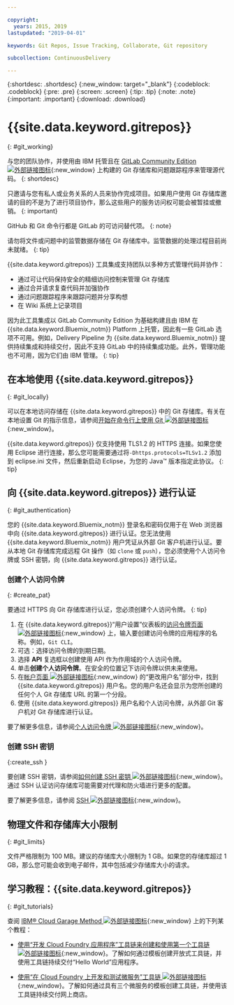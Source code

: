```yaml
---

copyright:
  years: 2015, 2019
lastupdated: "2019-04-01"

keywords: Git Repos, Issue Tracking, Collaborate, Git repository

subcollection: ContinuousDelivery

---
```


{:shortdesc: .shortdesc}
{:new_window: target="_blank"}
{:codeblock: .codeblock}
{:pre: .pre}
{:screen: .screen}
{:tip: .tip}
{:note: .note}
{:important: .important}
{:download: .download}

# {{site.data.keyword.gitrepos}}
{: #git_working}

与您的团队协作，并使用由 IBM 托管且在 [GitLab Community Edition ![外部链接图标](../../icons/launch-glyph.svg "外部链接图标")](https://about.gitlab.com/){:new_window} 上构建的 Git 存储库和问题跟踪程序来管理源代码。
{: shortdesc}

只邀请与您有私人或业务关系的人员来协作完成项目。如果用户使用 Git 存储库邀请的目的不是为了进行项目协作，那么这些用户的服务访问权可能会被暂挂或撤销。
{: important}

GitHub 和 Git 命令行都是 GitLab 的可访问替代项。
{: note}

请勿将文件或问题中的监管数据存储在 Git 存储库中。监管数据的处理过程目前尚未就绪。
{: tip}

{{site.data.keyword.gitrepos}} 工具集成支持团队以多种方式管理代码并协作：
   * 通过可让代码保持安全的精细访问控制来管理 Git 存储库
   * 通过合并请求复查代码并加强协作
   * 通过问题跟踪程序来跟踪问题并分享构想
   * 在 Wiki 系统上记录项目

因为此工具集成以 GitLab Community Edition 为基础构建且由 IBM 在 {{site.data.keyword.Bluemix_notm}} Platform 上托管，因此有一些 GitLab 选项不可用。例如，Delivery Pipeline 为 {{site.data.keyword.Bluemix_notm}} 提供持续集成和持续交付，因此不支持 GitLab 中的持续集成功能。此外，管理功能也不可用，因为它们由 IBM 管理。
{: tip}


## 在本地使用 {{site.data.keyword.gitrepos}}
{: #git_locally}

可以在本地访问存储在 {{site.data.keyword.gitrepos}} 中的 Git 存储库。有关在本地设置 Git 的指示信息，请参阅[开始在命令行上使用 Git ![外部链接图标](../../icons/launch-glyph.svg "外部链接图标")](https://git.ng.bluemix.net/help/gitlab-basics/start-using-git){:new_window}。

{{site.data.keyword.gitrepos}} 仅支持使用 TLS1.2 的 HTTPS 连接。如果您使用 Eclipse 进行连接，那么您可能需要通过将`-Dhttps.protocols=TLSv1.2` 添加到 eclipse.ini 文件，然后重新启动 Eclipse，为您的 Java&trade; 版本指定此协议。
{: tip}

## 向 {{site.data.keyword.gitrepos}} 进行认证
{: #git_authentication}

您的 {{site.data.keyword.Bluemix_notm}} 登录名和密码仅用于在 Web 浏览器中向 {{site.data.keyword.gitrepos}} 进行认证。您无法使用 {{site.data.keyword.Bluemix_notm}} 用户凭证从外部 Git 客户机进行认证。要从本地 Git 存储库完成远程 Git 操作（如 `clone` 或 `push`），您必须使用个人访问令牌或 SSH 密钥，向 {{site.data.keyword.gitrepos}} 进行认证。

### 创建个人访问令牌
{: #create_pat}

要通过 HTTPS 向 Git 存储库进行认证，您必须创建个人访问令牌。
{: tip}

1. 在 {{site.data.keyword.gitrepos}}“用户设置”仪表板的[访问令牌页面 ![外部链接图标](../../icons/launch-glyph.svg "外部链接图标")](https://git.ng.bluemix.net/profile/personal_access_tokens?cm_sp=dw-bluemix-_-nospace-_-answers){:new_window} 上，输入要创建访问令牌的应用程序的名称。例如，`Git CLI`。
1. 可选：选择访问令牌的到期日期。
1. 选择 **API** 复选框以创建使用 API 作为作用域的个人访问令牌。
1. 单击**创建个人访问令牌**。在安全的位置记下访问令牌以供未来使用。
1. 在[帐户页面 ![外部链接图标](../../icons/launch-glyph.svg "外部链接图标")](https://git.ng.bluemix.net/profile/account?cm_sp=dw-bluemix-_-nospace-_-answers){:new_window} 的“更改用户名”部分中，找到 {{site.data.keyword.gitrepos}} 用户名。您的用户名还会显示为您所创建的任何个人 Git 存储库 URL 的第一个分段。
1. 使用 {{site.data.keyword.gitrepos}} 用户名和个人访问令牌，从外部 Git 客户机对 Git 存储库进行认证。

要了解更多信息，请参阅[个人访问令牌 ![外部链接图标](../../icons/launch-glyph.svg "外部链接图标")](https://git.ng.bluemix.net/help/api/README.html#personal-access-tokens){:new_window}。

### 创建 SSH 密钥  
{:create_ssh }

要创建 SSH 密钥，请参阅[如何创建 SSH 密钥 ![外部链接图标](../../icons/launch-glyph.svg "外部链接图标")](https://git.ng.bluemix.net/help/gitlab-basics/create-your-ssh-keys){:new_window}。通过 SSH 认证访问存储库可能需要对代理和防火墙进行更多的配置。

要了解更多信息，请参阅 [SSH ![外部链接图标](../../icons/launch-glyph.svg "外部链接图标")](https://git.ng.bluemix.net/help/ssh/README){:new_window}。

## 物理文件和存储库大小限制
{: #git_limits}

文件严格限制为 100 MB。建议的存储库大小限制为 1 GB。如果您的存储库超过 1 GB，那么您可能会收到电子邮件，其中包括减少存储库大小的请求。

## 学习教程：{{site.data.keyword.gitrepos}}
{: #git_tutorials}

查阅 [IBM&reg; Cloud Garage Method ![外部链接图标](../../icons/launch-glyph.svg "外部链接图标")](https://www.ibm.com/cloud/garage){:new_window} 上的下列某个教程：

  * [使用“开发 Cloud Foundry 应用程序”工具链来创建和使用第一个工具链 ![外部链接图标](../../icons/launch-glyph.svg "外部链接图标")](https://www.ibm.com/cloud/garage/tutorials/introduce-develop-cloud-foundry-app-toolchain){:new_window}。了解如何通过模板创建开放式工具链，并使用工具链持续交付“Hello World”应用程序。

  * [使用“在 Cloud Foundry 上开发和测试微服务”工具链 ![外部链接图标](../../icons/launch-glyph.svg "外部链接图标")](https://www.ibm.com/cloud/garage/tutorials/use-develop-test-microservices-on-cloud-foundry-toolchain){:new_window}。了解如何通过具有三个微服务的模板创建工具链，并使用该工具链持续交付网上商店。
